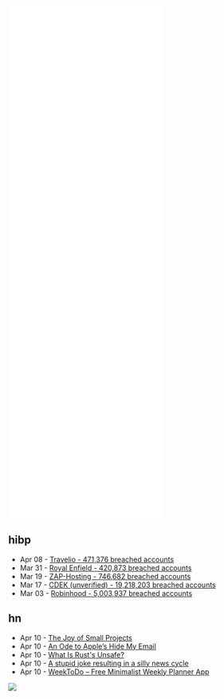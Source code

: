![Metrics](https://raw.githubusercontent.com/phixion/phixion/master/metrics.svg)

## hibp

<!--
for https://github.com/phixion/phixion/blob/main/.github/workflows/feeds.yml
-->
<!--START_SECTION:haveibeenpwnd-->
- Apr 08 - [Travelio - 471,376 breached accounts](https://haveibeenpwned.com/PwnedWebsites#Travelio)
- Mar 31 - [Royal Enfield - 420,873 breached accounts](https://haveibeenpwned.com/PwnedWebsites#RoyalEnfield)
- Mar 19 - [ZAP-Hosting - 746,682 breached accounts](https://haveibeenpwned.com/PwnedWebsites#ZAPHosting)
- Mar 17 - [CDEK (unverified) - 19,218,203 breached accounts](https://haveibeenpwned.com/PwnedWebsites#CDEK)
- Mar 03 - [Robinhood - 5,003,937 breached accounts](https://haveibeenpwned.com/PwnedWebsites#Robinhood)
<!--END_SECTION:haveibeenpwnd-->

## hn

<!--
for https://github.com/phixion/phixion/blob/main/.github/workflows/feeds.yml
-->
<!--START_SECTION:hn-->
- Apr 10 - [The Joy of Small Projects](https://schroer.ca/2022/04/10/the-joy-of-small-projects/)
- Apr 10 - [An Ode to Apple’s Hide My Email](https://empty.coffee/an-ode-to-apples-hide-my-email/)
- Apr 10 - [What Is Rust's Unsafe?](https://nora.codes/post/what-is-rusts-unsafe/)
- Apr 10 - [A stupid joke resulting in a silly news cycle](https://kiwiziti.com/~matt/timberlake/)
- Apr 10 - [WeekToDo – Free Minimalist Weekly Planner App](https://weektodo.me/)
<!--END_SECTION:hn-->

<!--
for https://yhype.me
-->
![](https://hit.yhype.me/github/profile?user_id=13013670)
